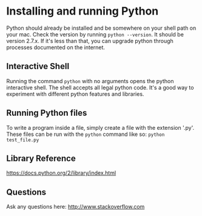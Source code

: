 Installing and running Python
=============================

Python should already be installed and be somewhere on your shell path on your mac. Check the version by running `python --version`. It should be version 2.7.x. If it's less than that, you can upgrade python through processes documented on the internet.

Interactive Shell
-----------------
Running the command `python` with no arguments opens the python interactive shell. The shell accepts all legal python code. It's a good way to experiment with different python features and libraries.

Running Python files
--------------------
To write a program inside a file, simply create a file with the extension '.py'. These files can be run with the `python` command like so: `python test_file.py`

Library Reference
-----------------
https://docs.python.org/2/library/index.html

Questions
---------
Ask any questions here: http://www.stackoverflow.com
